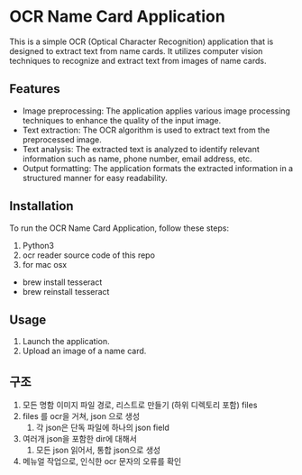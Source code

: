 # OCR Name Card Application

This is a simple OCR (Optical Character Recognition) application that is designed to extract text from name cards. It utilizes computer vision techniques to recognize and extract text from images of name cards.

## Features

- Image preprocessing: The application applies various image processing techniques to enhance the quality of the input image.
- Text extraction: The OCR algorithm is used to extract text from the preprocessed image.
- Text analysis: The extracted text is analyzed to identify relevant information such as name, phone number, email address, etc.
- Output formatting: The application formats the extracted information in a structured manner for easy readability.

## Installation

To run the OCR Name Card Application, follow these steps:

1. Python3
2. ocr reader source code of this repo 
3. for mac osx
  - brew install tesseract
  - brew reinstall tesseract
 

## Usage

1. Launch the application.
2. Upload an image of a name card.


## 구조
1. 모든 명함 이미지 파일 경로, 리스트로 만들기 (하위 디렉토리 포함) files
1. files 를 ocr을 거쳐, json 으로 생성
    1. 각 json은 단독 파일에 하나의 json field
1. 여러개 json을 포함한 dir에 대해서
    1. 모든 json 읽어서, 통합 json으로 생성
1. 메뉴얼 작업으로, 인식한 ocr 문자의 오류를 확인

